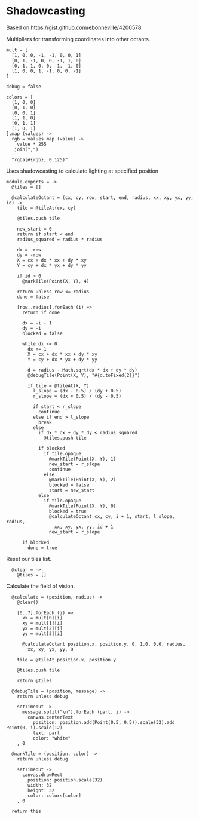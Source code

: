 Shadowcasting
=============

Based on https://gist.github.com/ebonneville/4200578

Multipliers for transforming coordinates into other octants.

    mult = [
      [1, 0, 0, -1, -1, 0, 0, 1]
      [0, 1, -1, 0, 0, -1, 1, 0]
      [0, 1, 1, 0, 0, -1, -1, 0]
      [1, 0, 0, 1, -1, 0, 0, -1]
    ]

    debug = false

    colors = [
      [1, 0, 0]
      [0, 1, 0]
      [0, 0, 1]
      [1, 1, 0]
      [0, 1, 1]
      [1, 0, 1]
    ].map (values) ->
      rgb = values.map (value) ->
        value * 255
      .join(",")

      "rgba(#{rgb}, 0.125)"

Uses shadowcasting to calculate lighting at specified position

    module.exports = ->
      @tiles = []

      @calculateOctant = (cx, cy, row, start, end, radius, xx, xy, yx, yy, id) ->
        tile = @tileAt(cx, cy)

        @tiles.push tile

        new_start = 0
        return if start < end
        radius_squared = radius * radius

        dx = -row
        dy = -row
        X = cx + dx * xx + dy * xy
        Y = cy + dx * yx + dy * yy

        if id > 0
          @markTile(Point(X, Y), 4)

        return unless row <= radius
        done = false

        [row..radius].forEach (i) =>
          return if done

          dx = -i - 1
          dy = -i
          blocked = false

          while dx <= 0
            dx += 1
            X = cx + dx * xx + dy * xy
            Y = cy + dx * yx + dy * yy

            d = radius - Math.sqrt(dx * dx + dy * dy)
            @debugTile(Point(X, Y), "#{d.toFixed(2)}")

            if tile = @tileAt(X, Y)
              l_slope = (dx - 0.5) / (dy + 0.5)
              r_slope = (dx + 0.5) / (dy - 0.5)

              if start < r_slope
                continue
              else if end > l_slope
                break
              else
                if dx * dx + dy * dy < radius_squared
                  @tiles.push tile

                if blocked
                  if tile.opaque
                    @markTile(Point(X, Y), 1)
                    new_start = r_slope
                    continue
                  else
                    @markTile(Point(X, Y), 2)
                    blocked = false
                    start = new_start
                else
                  if tile.opaque
                    @markTile(Point(X, Y), 0)
                    blocked = true
                    @calculateOctant cx, cy, i + 1, start, l_slope, radius,
                      xx, xy, yx, yy, id + 1
                    new_start = r_slope

          if blocked
            done = true

Reset our tiles list.

      @clear = ->
        @tiles = []

Calculate the field of vision.

      @calculate = (position, radius) ->
        @clear()

        [0..7].forEach (i) =>
          xx = mult[0][i]
          xy = mult[1][i]
          yx = mult[2][i]
          yy = mult[3][i]

          @calculateOctant position.x, position.y, 0, 1.0, 0.0, radius,
            xx, xy, yx, yy, 0

        tile = @tileAt position.x, position.y

        @tiles.push tile

        return @tiles

      @debugTile = (position, message) ->
        return unless debug

        setTimeout ->
          message.split("\n").forEach (part, i) ->
            canvas.centerText
              position: position.add(Point(0.5, 0.5)).scale(32).add Point(0, i).scale(12)
              text: part
              color: "white"
        , 0

      @markTile = (position, color) ->
        return unless debug

        setTimeout ->
          canvas.drawRect
            position: position.scale(32)
            width: 32
            height: 32
            color: colors[color]
        , 0

      return this

